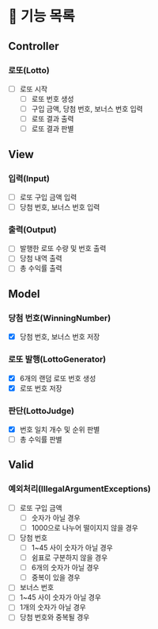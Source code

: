 # 📑 기능 목록

## Controller

### 로또(Lotto)
- [ ] 로또 시작
  - [ ] 로또 번호 생성
  - [ ] 구입 금액, 당첨 번호, 보너스 번호 입력 
  - [ ] 로또 결과 출력
  - [ ] 로또 결과 판별
  
## View

### 입력(Input)
- [ ] 로또 구입 금액 입력
- [ ] 당첨 번호, 보너스 번호 입력

### 출력(Output)
- [ ] 발행한 로또 수량 및 번호 출력
- [ ] 당첨 내역 출력
- [ ] 총 수익률 출력

## Model

### 당첨 번호(WinningNumber)
- [x] 당첨 번호, 보너스 번호 저장

### 로또 발행(LottoGenerator)
- [x] 6개의 랜덤 로또 번호 생성
- [x] 로또 번호 저장

### 판단(LottoJudge)
- [x] 번호 일치 개수 및 순위 판별
- [ ] 총 수익률 판별

## Valid

### 예외처리(IllegalArgumentExceptions)
- [ ] 로또 구입 금액
  - [ ] 숫자가 아닐 경우
  - [ ] 1000으로 나누어 떨이지지 않을 경우
- [ ] 당첨 번호
  - [ ] 1~45 사이 숫자가 아닐 경우
  - [ ] 쉼표로 구분하지 않을 경우
  - [ ] 6개의 숫자가 아닐 경우
  - [ ] 중복이 있을 경우
 - [ ] 보너스 번호
  - [ ] 1~45 사이 숫자가 아닐 경우
  - [ ] 1개의 숫자가 아닐 경우
  - [ ] 당첨 번호와 중복될 경우
